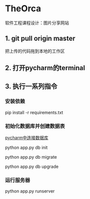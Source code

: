 # TheOrca
软件工程课程设计：图片分享网站

## 1. git pull origin master

把上传的代码拖到本地的工作区

## 2. 打开pycharm的terminal

## 3. 执行一系列指令

### 安装依赖

pip install -r requirements.txt

### 初始化数据库并创建数据表

[pycharm中连接数据库](https://www.cnblogs.com/qican/p/12461729.html)

python app.py db init

python app.py db migrate

python app.py db upgrade

### 运行服务器

python app.py runserver
